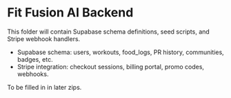 # Fit Fusion AI Backend

This folder will contain Supabase schema definitions, seed scripts, and Stripe webhook handlers.

- Supabase schema: users, workouts, food_logs, PR history, communities, badges, etc.
- Stripe integration: checkout sessions, billing portal, promo codes, webhooks.

To be filled in in later zips.
